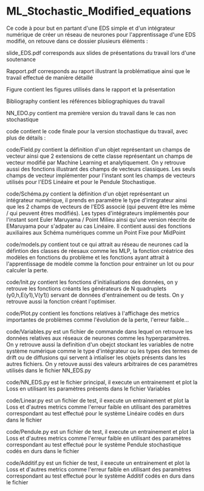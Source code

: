 # ML_Stochastic_Modified_equations

Ce code à pour but en partant d'une EDS simple et d'un intégrateur numérique de créer un réseau de neurones pour l'apprentissage d'une EDS modifié, on retouve dans ce dossier plusieurs éléments : 

slide_EDS.pdf corresponds aux slides de présentations du travail lors d'une soutenance 

Rapport.pdf corresponds au raport illustrant la problématique ainsi que le travail effectué de manière détaillé 

Figure contient les figures utilisés dans le rapport et la présentation     

Bibliography contient les références bibliographiques du travail 

NN_EDO.py contient ma première version du travail dans le cas non stochastique 

code contient le code finale pour la version stochastique du travail, avec plus de détails : 

code/Field.py contient la définition d'un objet représentant un champs de vecteur ainsi que 2 extensions de cette classe représentant un champs de vecteur modifié par Machine Learning et analytiquement. On y retrouve aussi des fonctions illustrant des champs de vecteurs classiques. Les seuls champs de vecteur implémenter pour l'instant sont les champs de vecteurs utilisés pour l'EDS Linéaire et pour le Pendule Stochastique.

code/Schéma.py contient la définition d'un objet représentant un intégrateur numérique, il prends en paramètre le type d'integrateur ainsi que les 2 champs de vecteurs de l'EDS associé (qui peuvent être les même / qui peuvent êtres modifiés). Les types d'intégrateurs implémentés pour l'instant sont Euler Maruyama / Point Milieu ainsi qu'une version réecrite de EMaruyama pour s'adpater au cas Linéaire. Il contient aussi des fonctions auxiliaires aux Schéma numériques comme un Point Fixe pour MidPoint 

code/models.py contient tout ce qui attrait au réseau de neurones cad la défintion des classes de réesaux comme les MLP, la fonction créatrice des modèles en fonctions du problème et les fonctions ayant attrait à l'apprentissage de modèle comme la fonction pour entrainer un lot ou pour calculer la perte.

code/Init.py contient les fonctions d'initialisations des données, on y retrouve les fonctions créants les générateurs de N quadruplets (y0,h,E(y1),V(y1)) servant de données d'entrainement ou de tests. On y retrouve aussi la fonction créant l'optimiser. 

code/Plot.py contient les fonctions relatives à l'affichage des metrics importantes de problèmes comme l'évolution de la perte, l'erreur faible... 

code/Variables.py est un fichier de commande dans lequel on retrouve les données relatives aux réseaux de neurones comme les hyperparamètres. On y retrouve aussi la definition d'un obejct stockant les variables de notre système numérique comme le type d'intégrateur ou les types des termes de drift ou de diffusions qui servent à intialiser les objets présents dans les autres fichiers. On y retouve aussi des valeurs arbitraires de ces paramètres utilisés dans le fichier NN_EDS.py    

code/NN_EDS.py est le fichier principal, il execute un entrainement et plot la Loss en utilisant les paramètres présents dans le fichier Variables

code/Linear.py est un fichier de test, il execute un entrainement et plot la Loss et d'autres metrics comme l'erreur faible en utilisant des paramètres correspondant au test effectué pour le système Linéaire codés en durs dans le fichier

code/Pendule.py est un fichier de test, il execute un entrainement et plot la Loss et d'autres metrics comme l'erreur faible en utilisant des paramètres correspondant au test effectué pour le système Pendule stochastique codés en durs dans le fichier 

code/Additif.py est un fichier de test, il execute un entrainement et plot la Loss et d'autres metrics comme l'erreur faible en utilisant des paramètres correspondant au test effectué pour le système Additif codés en durs dans le fichier  
